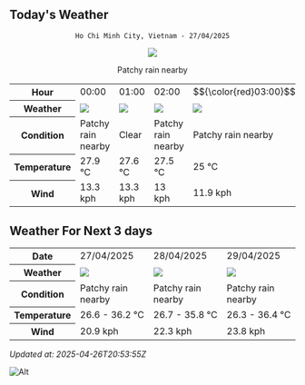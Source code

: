 ## Today's Weather
<div align="center">

`Ho Chi Minh City, Vietnam - 27/04/2025`

<img src="https://cdn.weatherapi.com/weather/64x64/day/176.png"/>

Patchy rain nearby

</div>


<table>
    <tr>
        <th>Hour</th>
          <td>00:00</div>   <td>01:00</div>   <td>02:00</div>   <td>$${\color{red}03:00}$$</td>   <td>04:00</div>   <td>05:00</div>   <td>06:00</div>   <td>07:00</div>   <td>08:00</div>   <td>09:00</div>   <td>10:00</div>   <td>11:00</div>   <td>12:00</div>   <td>13:00</div>   <td>14:00</div>   <td>15:00</div>   <td>16:00</div>   <td>17:00</div>   <td>18:00</div>   <td>19:00</div>   <td>20:00</div>   <td>21:00</div>   <td>22:00</div>   <td>23:00</div> 
    </tr>
    <tr>
        <th>Weather</th>
        <td><img src="https://cdn.weatherapi.com/weather/64x64/night/176.png"></img></td><td><img src="https://cdn.weatherapi.com/weather/64x64/night/113.png"></img></td><td><img src="https://cdn.weatherapi.com/weather/64x64/night/176.png"></img></td><td><img src="https://cdn.weatherapi.com/weather/64x64/night/176.png"></img></td><td><img src="https://cdn.weatherapi.com/weather/64x64/night/119.png"></img></td><td><img src="https://cdn.weatherapi.com/weather/64x64/night/113.png"></img></td><td><img src="https://cdn.weatherapi.com/weather/64x64/day/113.png"></img></td><td><img src="https://cdn.weatherapi.com/weather/64x64/day/113.png"></img></td><td><img src="https://cdn.weatherapi.com/weather/64x64/day/113.png"></img></td><td><img src="https://cdn.weatherapi.com/weather/64x64/day/113.png"></img></td><td><img src="https://cdn.weatherapi.com/weather/64x64/day/113.png"></img></td><td><img src="https://cdn.weatherapi.com/weather/64x64/day/113.png"></img></td><td><img src="https://cdn.weatherapi.com/weather/64x64/day/116.png"></img></td><td><img src="https://cdn.weatherapi.com/weather/64x64/day/116.png"></img></td><td><img src="https://cdn.weatherapi.com/weather/64x64/day/116.png"></img></td><td><img src="https://cdn.weatherapi.com/weather/64x64/day/116.png"></img></td><td><img src="https://cdn.weatherapi.com/weather/64x64/day/113.png"></img></td><td><img src="https://cdn.weatherapi.com/weather/64x64/day/113.png"></img></td><td><img src="https://cdn.weatherapi.com/weather/64x64/day/113.png"></img></td><td><img src="https://cdn.weatherapi.com/weather/64x64/night/113.png"></img></td><td><img src="https://cdn.weatherapi.com/weather/64x64/night/113.png"></img></td><td><img src="https://cdn.weatherapi.com/weather/64x64/night/113.png"></img></td><td><img src="https://cdn.weatherapi.com/weather/64x64/night/113.png"></img></td><td><img src="https://cdn.weatherapi.com/weather/64x64/night/113.png"></img></td>
    </tr>
    <tr>
        <th>Condition</th>
        <td width="200px">Patchy rain nearby</td><td width="200px">Clear </td><td width="200px">Patchy rain nearby</td><td width="200px">Patchy rain nearby</td><td width="200px">Cloudy </td><td width="200px">Clear </td><td width="200px">Sunny</td><td width="200px">Sunny</td><td width="200px">Sunny</td><td width="200px">Sunny</td><td width="200px">Sunny</td><td width="200px">Sunny</td><td width="200px">Partly Cloudy </td><td width="200px">Partly Cloudy </td><td width="200px">Partly Cloudy </td><td width="200px">Partly Cloudy </td><td width="200px">Sunny</td><td width="200px">Sunny</td><td width="200px">Sunny</td><td width="200px">Clear </td><td width="200px">Clear </td><td width="200px">Clear </td><td width="200px">Clear </td><td width="200px">Clear </td>
    </tr>
    <tr>
        <th>Temperature</th>
        <td>27.9 °C</td><td>27.6 °C</td><td>27.5 °C</td><td>25 °C</td><td>27 °C</td><td>26.6 °C</td><td>26.7 °C</td><td>28.1 °C</td><td>29.8 °C</td><td>31.6 °C</td><td>33.1 °C</td><td>34.5 °C</td><td>35.7 °C</td><td>36.2 °C</td><td>36 °C</td><td>34.7 °C</td><td>33.6 °C</td><td>32.4 °C</td><td>30.4 °C</td><td>29.1 °C</td><td>28.6 °C</td><td>28.5 °C</td><td>28.2 °C</td><td>27.9 °C</td>
    </tr>
    <tr>
        <th>Wind</th>
        <td>13.3 kph</td><td>13.3 kph</td><td>13 kph</td><td>11.9 kph</td><td>11.5 kph</td><td>10.4 kph</td><td>9 kph</td><td>13.3 kph</td><td>14.4 kph</td><td>13 kph</td><td>12.2 kph</td><td>11.5 kph</td><td>11.2 kph</td><td>11.2 kph</td><td>15.8 kph</td><td>20.9 kph</td><td>20.9 kph</td><td>20.9 kph</td><td>20.9 kph</td><td>19.8 kph</td><td>18.4 kph</td><td>16.9 kph</td><td>15.8 kph</td><td>14.4 kph</td>
    </tr>
</table>


## Weather For Next 3 days


<table>
    <tr>
        <th>Date</th>
        <td>27/04/2025</td><td>28/04/2025</td><td>29/04/2025</td>
    </tr>
    <tr>
        <th>Weather</th>
        <td><img src="https://cdn.weatherapi.com/weather/64x64/day/176.png"></img></td><td><img src="https://cdn.weatherapi.com/weather/64x64/day/176.png"></img></td><td><img src="https://cdn.weatherapi.com/weather/64x64/day/176.png"></img></td>
    </tr>
    <tr>
        <th>Condition</th>
        <td width="200px">Patchy rain nearby</td><td width="200px">Patchy rain nearby</td><td width="200px">Patchy rain nearby</td>
    </tr>
    <tr>
        <th>Temperature</th>
        <td>26.6 -  36.2 °C</td><td>26.7 -  35.8 °C</td><td>26.3 -  36.4 °C</td>
    </tr>
    <tr>
        <th>Wind</th>
        <td>20.9 kph</td><td>22.3 kph</td><td>23.8 kph</td>
    </tr>
</table>


*Updated at: 2025-04-26T20:53:55Z*

![Alt](https://repobeats.axiom.co/api/embed/7d451ae2cdef1648d2e14e5cc714356b2ebae209.svg "Repobeats analytics image")
